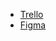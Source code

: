 - [Trello](https://trello.com/b/2mHfNFdD/vinibank)
- [Figma](https://www.figma.com/files/project/22537488)
